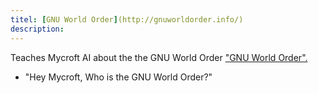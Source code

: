 ```yaml
---
titel: [GNU World Order](http://gnuworldorder.info/)
description: 
---
```

Teaches Mycroft AI about the the GNU World Order ["GNU World Order".](http://gnuworldorder.info/)

* "Hey Mycroft, Who is the GNU World Order?"
